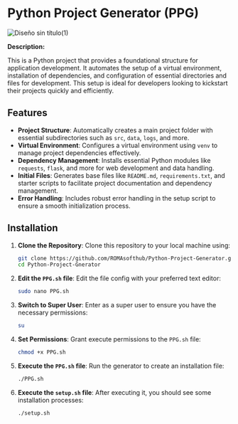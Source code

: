 # Python Project Generator (PPG)

![Diseño sin título(1)](https://github.com/user-attachments/assets/4c2d7504-2194-480a-8211-da5998ff417c)


**Description:**

This is a Python project that provides a foundational structure for application development. It automates the setup of a virtual environment, installation of dependencies, and configuration of essential directories and files for development. This setup is ideal for developers looking to kickstart their projects quickly and efficiently.

## Features
- **Project Structure**: Automatically creates a main project folder with essential subdirectories such as `src`, `data`, `logs`, and more.
- **Virtual Environment**: Configures a virtual environment using `venv` to manage project dependencies effectively.
- **Dependency Management**: Installs essential Python modules like `requests`, `flask`, and more for web development and data handling.
- **Initial Files**: Generates base files like `README.md`, `requirements.txt`, and starter scripts to facilitate project documentation and dependency management.
- **Error Handling**: Includes robust error handling in the setup script to ensure a smooth initialization process.

## Installation

1. **Clone the Repository**: Clone this repository to your local machine using:
   ```bash
   git clone https://github.com/ROMAsofthub/Python-Project-Generator.git
   cd Python-Project-Gnerator

2. **Edit the `PPG.sh` file**: Edit the file config with your preferred text editor:
   ```bash
   sudo nano PPG.sh

3. **Switch to Super User**: Enter as a super user to ensure you have the necessary permissions:
   ```bash
   su

4. **Set Permissions**: Grant execute permissions to the `PPG.sh` file:
   ```bash
   chmod +x PPG.sh
   
5. **Execute the `PPG.sh` file**: Run the generator to create an installation file:
   ```bash
   ./PPG.sh
   
6. **Execute the `setup.sh` file**: After executing it, you should see some installation processes:
   ```bash
   ./setup.sh
